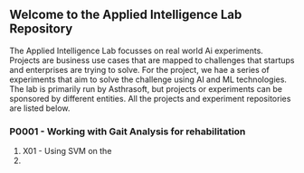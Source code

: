 ## Welcome to the Applied Intelligence Lab Repository

The Applied Intelligence Lab focusses on real world Ai experiments. Projects are business use cases that are mapped to challenges that startups and enterprises are trying to solve. For the project, we hae a series of experiments that aim to solve the challenge using AI and ML technologies.
The lab is primarily run by Asthrasoft, but projects or experiments can be sponsored by different entities. All the projects and experiment repositories are listed below.

### P0001 - Working with Gait Analysis for rehabilitation
1. X01 - Using SVM on the
2. 
